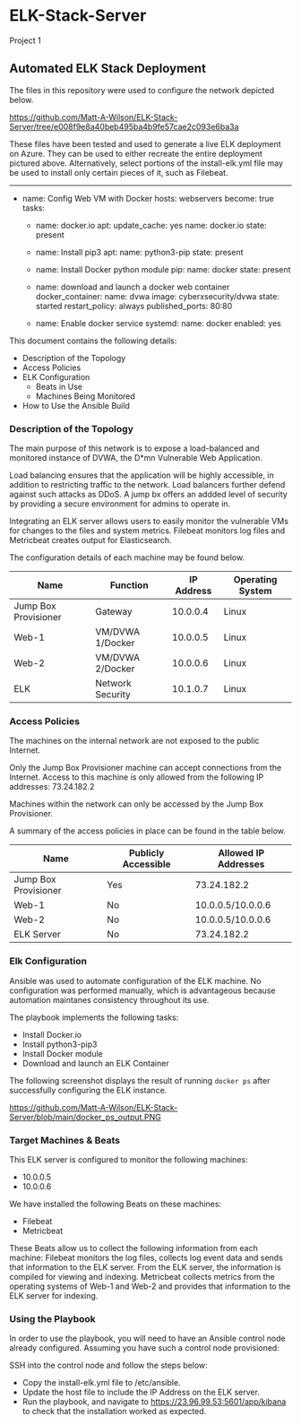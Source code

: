 # ELK-Stack-Server
Project 1
## Automated ELK Stack Deployment

The files in this repository were used to configure the network depicted below.

https://github.com/Matt-A-Wilson/ELK-Stack-Server/tree/e008f9e8a40beb495ba4b9fe57cae2c093e6ba3a

These files have been tested and used to generate a live ELK deployment on Azure. They can be used to either recreate the entire deployment pictured above. Alternatively, select portions of the install-elk.yml file may be used to install only certain pieces of it, such as Filebeat.

 ---
- name: Config Web VM with Docker
  hosts: webservers
  become: true
  tasks:
    - name: docker.io
      apt:
        update_cache: yes
        name: docker.io
        state: present

    - name: Install pip3
      apt:
        name: python3-pip
        state: present

    - name: Install Docker python module
      pip:
        name: docker
        state: present

    - name: download and launch a docker web container
      docker_container:
        name: dvwa
        image: cyberxsecurity/dvwa
        state: started
        restart_policy: always
        published_ports: 80:80

    - name: Enable docker service
      systemd:
        name: docker
        enabled: yes


This document contains the following details:
- Description of the Topology
- Access Policies
- ELK Configuration
  - Beats in Use
  - Machines Being Monitored
- How to Use the Ansible Build


### Description of the Topology

The main purpose of this network is to expose a load-balanced and monitored instance of DVWA, the D*mn Vulnerable Web Application.

Load balancing ensures that the application will be highly accessible, in addition to restricting traffic to the network.
Load balancers further defend against such attacks as DDoS. A jump bx offers an addded level of security by providing a secure environment for admins to operate in. 

Integrating an ELK server allows users to easily monitor the vulnerable VMs for changes to the files and system metrics.
Filebeat monitors log files and Metricbeat creates output for Elasticsearch. 

The configuration details of each machine may be found below.

| Name                 | Function         | IP Address | Operating System |
|----------------------|------------------|------------|------------------|
| Jump Box Provisioner | Gateway          | 10.0.0.4   | Linux            |
| Web-1                | VM/DVWA 1/Docker | 10.0.0.5   | Linux            |
| Web-2                | VM/DVWA 2/Docker | 10.0.0.6   | Linux            |
| ELK                  | Network Security | 10.1.0.7   | Linux            |

### Access Policies

The machines on the internal network are not exposed to the public Internet. 

Only the Jump Box Provisioner machine can accept connections from the Internet. Access to this machine is only allowed from the following IP addresses:
73.24.182.2

Machines within the network can only be accessed by the Jump Box Provisioner.

A summary of the access policies in place can be found in the table below.

| Name                 | Publicly Accessible  | Allowed IP Addresses |
|----------------------|----------------------|----------------------|
| Jump Box Provisioner | Yes                  | 73.24.182.2          |
| Web-1                | No                   | 10.0.0.5/10.0.0.6    |
| Web-2                | No                   | 10.0.0.5/10.0.0.6    |
| ELK Server           | No                   | 73.24.182.2          |

### Elk Configuration

Ansible was used to automate configuration of the ELK machine. No configuration was performed manually, which is advantageous because automation maintanes consistency throughout its use. 

The playbook implements the following tasks:
- Install Docker.io
- Install python3-pip3
- Install Docker module
- Download and launch an ELK Container

The following screenshot displays the result of running `docker ps` after successfully configuring the ELK instance.

https://github.com/Matt-A-Wilson/ELK-Stack-Server/blob/main/docker_ps_output.PNG

### Target Machines & Beats
This ELK server is configured to monitor the following machines:
- 10.0.0.5
- 10.0.0.6

We have installed the following Beats on these machines:
- Filebeat
- Metricbeat

These Beats allow us to collect the following information from each machine:
Filebeat monitors the log files, collects log event data and sends that information to the ELK server. From the ELK server, the information is compiled for viewing and indexing. Metricbeat collects metrics from the operating systems of Web-1 and Web-2 and provides that information to the ELK server for indexing.   

### Using the Playbook
In order to use the playbook, you will need to have an Ansible control node already configured. Assuming you have such a control node provisioned: 

SSH into the control node and follow the steps below:
- Copy the install-elk.yml file to /etc/ansible.
- Update the host file to include the IP Address on the ELK server.
- Run the playbook, and navigate to https://23.96.99.53:5601/app/kibana to check that the installation worked as expected.
